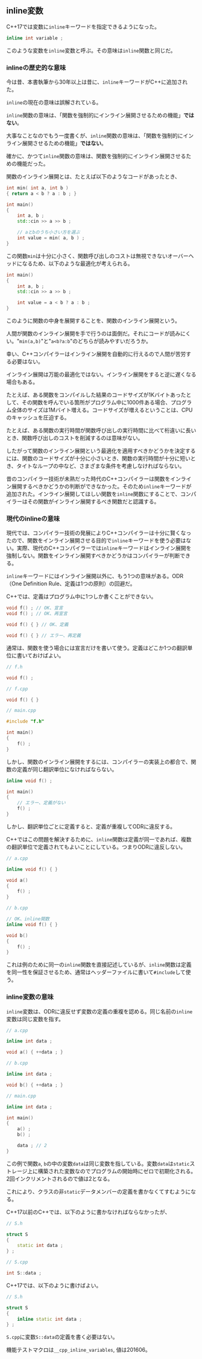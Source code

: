 ## inline変数

C++17では変数に`inline`キーワードを指定できるようになった。

~~~cpp
inline int variable ;
~~~

このような変数を`inline`変数と呼ぶ。その意味は`inline`関数と同じだ。

### inlineの歴史的な意味

今は昔、本書執筆から30年以上は昔に、`inline`キーワードがC++に追加された。

`inline`の現在の意味は誤解されている。

`inline`関数の意味は、「関数を強制的にインライン展開させるための機能」**ではない**。

大事なことなのでもう一度書くが、`inline`関数の意味は、「関数を強制的にインライン展開させるための機能」**ではない**。

確かに、かつて`inline`関数の意味は、関数を強制的にインライン展開させるための機能だった。

関数のインライン展開とは、たとえば以下のようなコードがあったとき、

~~~cpp
int min( int a, int b )
{ return a < b ? a : b ; }

int main()
{
    int a, b ;
    std::cin >> a >> b ;

    // aとbのうち小さい方を選ぶ
    int value = min( a, b ) ;
}
~~~

この関数`min`は十分に小さく、関数呼び出しのコストは無視できないオーバーヘッドになるため、以下のような最適化が考えられる。

~~~cpp
int main()
{
    int a, b ;
    std::cin >> a >> b ;

    int value = a < b ? a : b ;
}
~~~

このように関数の中身を展開することを、関数のインライン展開という。

人間が関数のインライン展開を手で行うのは面倒だ。それにコードが読みにくい。"`min(a,b)`"と"`a<b?a:b`"のどちらが読みやすいだろうか。

幸い、C++コンパイラーはインライン展開を自動的に行えるので人間が苦労する必要はない。

インライン展開は万能の最適化ではない。インライン展開をすると逆に遅くなる場合もある。

たとえば、ある関数をコンパイルした結果のコードサイズが1Kバイトあったとして、その関数を呼んでいる箇所がプログラム中に1000件ある場合、プログラム全体のサイズは1Mバイト増える。コードサイズが増えるということは、CPUのキャッシュを圧迫する。

たとえば、ある関数の実行時間が関数呼び出しの実行時間に比べて桁違いに長いとき、関数呼び出しのコストを削減するのは意味がない。

したがって関数のインライン展開という最適化を適用すべきかどうかを決定するには、関数のコードサイズが十分に小さいとき、関数の実行時間が十分に短いとき、タイトなループの中など、さまざまな条件を考慮しなければならない。

昔のコンパイラー技術が未熟だった時代のC++コンパイラーは関数をインライン展開するべきかどうかの判断ができなかった。そのため`inline`キーワードが追加された。インライン展開してほしい関数を`inline`関数にすることで、コンパイラーはその関数がインライン展開するべき関数だと認識する。

### 現代のinlineの意味

現代では、コンパイラー技術の発展によりC++コンパイラーは十分に賢くなったので、関数をインライン展開させる目的で`inline`キーワードを使う必要はない。実際、現代のC++コンパイラーでは`inline`キーワードはインライン展開を強制しない。関数をインライン展開すべきかどうかはコンパイラーが判断できる。

`inline`キーワードにはインライン展開以外に、もう1つの意味がある。ODR（One Definition Rule、定義は1つの原則）の回避だ。

C++では、定義はプログラム中に1つしか書くことができない。

~~~c++
void f() ; // OK、宣言
void f() ; // OK、再宣言

void f() { } // OK、定義

void f() { } // エラー、再定義
~~~

通常は、関数を使う場合には宣言だけを書いて使う。定義はどこか1つの翻訳単位に書いておけばよい。

~~~c++
// f.h

void f() ;

// f.cpp

void f() { }

// main.cpp

#include "f.h"

int main()
{
    f() ;
}
~~~

しかし、関数のインライン展開をするには、コンパイラーの実装上の都合で、関数の定義が同じ翻訳単位になければならない。


~~~c++
inline void f() ;

int main()
{
    // エラー、定義がない
    f() ; 
}
~~~

しかし、翻訳単位ごとに定義すると、定義が重複してODRに違反する。

C++ではこの問題を解決するために、`inline`関数は定義が同一であれば、複数の翻訳単位で定義されてもよいことにしている。つまりODRに違反しない。

~~~c++
// a.cpp

inline void f() { }

void a()
{
    f() ;
}

// b.cpp

// OK、inline関数
inline void f() { }

void b()
{
    f() ;
}
~~~

これは例のために同一の`inline`関数を直接記述しているが、`inline`関数は定義を同一性を保証させるため、通常はヘッダーファイルに書いて`#include`して使う。

### inline変数の意味

`inline`変数は、ODRに違反せず変数の定義の重複を認める。同じ名前の`inline`変数は同じ変数を指す。

~~~c++
// a.cpp

inline int data ;

void a() { ++data ; }

// b.cpp

inline int data ;

void b() { ++data ; }

// main.cpp

inline int data ;

int main()
{
    a() ;
    b() ;

    data ; // 2
}
~~~

この例で関数`a`, `b`の中の変数`data`は同じ変数を指している。変数`data`は`static`ストレージ上に構築された変数なのでプログラムの開始時にゼロで初期化される。2回インクリメントされるので値は2となる。

これにより、クラスの非`static`データメンバーの定義を書かなくてすむようになる。

C++17以前のC++では、以下のように書かなければならなかったが、

~~~cpp
// S.h

struct S
{
    static int data ;
} ;

// S.cpp

int S::data ;
~~~

C++17では、以下のように書けばよい。


~~~cpp
// S.h

struct S
{
    inline static int data ;
} ;
~~~

`S.cpp`に変数`S::data`の定義を書く必要はない。

機能テストマクロは`__cpp_inline_variables`, 値は201606。
